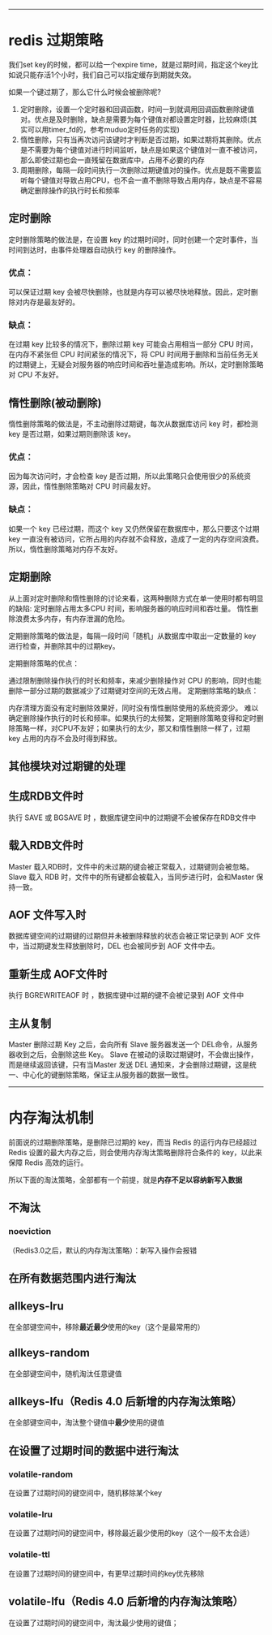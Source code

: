 ___
# redis 过期策略
我们set key的时候，都可以给一个expire time，就是过期时间，指定这个key比如说只能存活1个小时，我们自己可以指定缓存到期就失效。

如果一个键过期了，那么它什么时候会被删除呢?
1. 定时删除，设置一个定时器和回调函数，时间一到就调用回调函数删除键值对。优点是及时删除，缺点是需要为每个键值对都设置定时器，比较麻烦(其实可以用timer_fd的，参考muduo定时任务的实现)
2. 惰性删除，只有当再次访问该键时才判断是否过期，如果过期将其删除。优点是不需要为每个键值对进行时间监听，缺点是如果这个键值对一直不被访问，那么即使过期也会一直残留在数据库中，占用不必要的内存
3. 周期删除，每隔一段时间执行一次删除过期键值对的操作。优点是既不需要监听每个键值对导致占用CPU，也不会一直不删除导致占用内存，缺点是不容易确定删除操作的执行时长和频率

## 定时删除
定时删除策略的做法是，在设置 key 的过期时间时，同时创建一个定时事件，当时间到达时，由事件处理器自动执行 key 的删除操作。

### 优点：
可以保证过期 key 会被尽快删除，也就是内存可以被尽快地释放。因此，定时删除对内存是最友好的。

### 缺点：
在过期 key 比较多的情况下，删除过期 key 可能会占用相当一部分 CPU 时间，在内存不紧张但 CPU 时间紧张的情况下，将 CPU 时间用于删除和当前任务无关的过期键上，无疑会对服务器的响应时间和吞吐量造成影响。所以，定时删除策略对 CPU 不友好。


## 惰性删除(被动删除)
惰性删除策略的做法是，不主动删除过期键，每次从数据库访问 key 时，都检测 key 是否过期，如果过期则删除该 key。

### 优点：
因为每次访问时，才会检查 key 是否过期，所以此策略只会使用很少的系统资源，因此，惰性删除策略对 CPU 时间最友好。

### 缺点：
如果一个 key 已经过期，而这个 key 又仍然保留在数据库中，那么只要这个过期 key 一直没有被访问，它所占用的内存就不会释放，造成了一定的内存空间浪费。所以，惰性删除策略对内存不友好。

## 定期删除
从上面对定时删除和惰性删除的讨论来看，这两种删除方式在单一使用时都有明显的缺陷:
	定时删除占用太多CPU 时间，影响服务器的响应时间和吞吐量。
	惰性删除浪费太多内存，有内存泄漏的危险。

定期删除策略的做法是，每隔一段时间「随机」从数据库中取出一定数量的 key 进行检查，并删除其中的过期key。

定期删除策略的优点：

通过限制删除操作执行的时长和频率，来减少删除操作对 CPU 的影响，同时也能删除一部分过期的数据减少了过期键对空间的无效占用。
定期删除策略的缺点：

内存清理方面没有定时删除效果好，同时没有惰性删除使用的系统资源少。
难以确定删除操作执行的时长和频率。如果执行的太频繁，定期删除策略变得和定时删除策略一样，对CPU不友好；如果执行的太少，那又和惰性删除一样了，过期 key 占用的内存不会及时得到释放。

## 其他模块对过期键的处理

## 生成RDB文件时
执行 SAVE 或 BGSAVE 时 ，数据库键空间中的过期键不会被保存在RDB文件中

## 载入RDB文件时
Master 载入RDB时，文件中的未过期的键会被正常载入，过期键则会被忽略。
Slave 载入 RDB 时，文件中的所有键都会被载入，当同步进行时，会和Master 保持一致。

## AOF 文件写入时
数据库键空间的过期键的过期但并未被删除释放的状态会被正常记录到 AOF 文件中，当过期键发生释放删除时，DEL 也会被同步到 AOF 文件中去。

## 重新生成 AOF文件时
执行 BGREWRITEAOF 时 ，数据库键中过期的键不会被记录到 AOF 文件中

## 主从复制
Master 删除过期 Key 之后，会向所有 Slave 服务器发送一个 DEL命令，从服务器收到之后，会删除这些 Key。
Slave 在被动的读取过期键时，不会做出操作，而是继续返回该键，只有当Master 发送 DEL 通知来，才会删除过期键，这是统一、中心化的键删除策略，保证主从服务器的数据一致性。

___
# 内存淘汰机制
前面说的过期删除策略，是删除已过期的 key，而当 Redis 的运行内存已经超过 Redis 设置的最大内存之后，则会使用内存淘汰策略删除符合条件的 key，以此来保障 Redis 高效的运行。

所以下面的淘汰策略，全部都有一个前提，就是**内存不足以容纳新写入数据**

## 不淘汰
### noeviction
（Redis3.0之后，默认的内存淘汰策略）：新写入操作会报错

## 在所有数据范围内进行淘汰
## allkeys-lru
在全部键空间中，移除**最近最少**使用的key（这个是最常用的）

## allkeys-random
在全部键空间中，随机淘汰任意键值

## allkeys-lfu（Redis 4.0 后新增的内存淘汰策略）
在全部键空间中，淘汰整个键值中**最少**使用的键值

## 在设置了过期时间的数据中进行淘汰

### volatile-random
在设置了过期时间的键空间中，随机移除某个key

### volatile-lru
在设置了过期时间的键空间中，移除最近最少使用的key（这个一般不太合适）

### volatile-ttl
在设置了过期时间的键空间中，有更早过期时间的key优先移除

## volatile-lfu（Redis 4.0 后新增的内存淘汰策略）
在设置了过期时间的键空间中，淘汰最少使用的键值；
